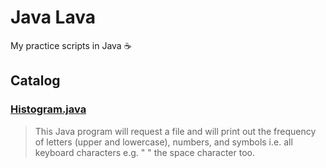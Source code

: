 # Java Lava

My practice scripts in Java ☕

## Catalog

### [Histogram.java]()

> This Java program will request a file and will print out the frequency of letters (upper and lowercase), numbers, and symbols i.e. all keyboard characters e.g. " " the space character too.


